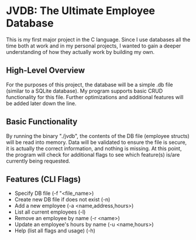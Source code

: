 # JVDB: The Ultimate Employee Database
This is my first major project in the C language. Since I use databases all the time both at work and in my personal projects, I wanted to gain a deeper understanding of how they actually work by building my own.
## High-Level Overview
For the purposes of this project, the database will be a simple .db file (similar to a SQLite database). My program supports basic CRUD functionality for this file. Further optimizations and additional features will be added later down the line.
## Basic Functionality
By running the binary "./jvdb", the contents of the DB file (employee structs) will be read into memory. Data will be validated to ensure the file is secure, it is actually the correct information, and nothing is missing. At this point, the program will check for additional flags to see which feature(s) is/are currently being requested.
## Features (CLI Flags)
* Specify DB file (-f "\<file_name\>)
* Create new DB file if does not exist (-n)
* Add a new employee (-a \<name,address,hours\>)
* List all current employees (-l)
* Remove an employee by name (-r \<name\>)
* Update an employee's hours by name (-u \<name,hours\>)
* Help (list all flags and usage) (-h)
